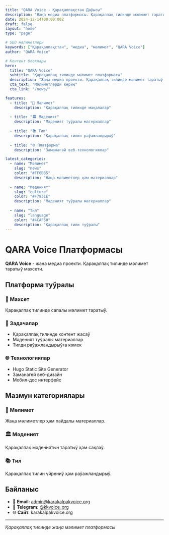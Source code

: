 ```yaml
---
title: "QARA Voice - Қарақалпақстан Даўысы"
description: "Жаңа медиа платформасы. Қарақалпақ тилинде мәлимет таратыў."
date: 2024-12-14T00:00:00Z
draft: false
layout: "home"
type: "page"

# SEO мәлиметлери
keywords: ["Қарақалпақстан", "медиа", "мәлимет", "QARA Voice"]
author: "QARA Voice"

# Контент блоклары
hero:
  title: "QARA Voice"
  subtitle: "Қарақалпақ тилинде мәлимет платформасы"
  description: "Жаңа медиа проекти. Қарақалпақ тилинде мәлимет таратыў махсети."
  cta_text: "Мәлиметлерди көриң"
  cta_link: "/news/"

features:
  - title: "📝 Мәлимет"
    description: "Қарақалпақ тилинде мақалалар"
    
  - title: "🏛️ Мәденият"
    description: "Мәденият туўралы материаллар"
    
  - title: "📚 Тил"
    description: "Қарақалпақ тилин раўажландырыў"
    
  - title: "🌐 Платформа"
    description: "Заманагөй веб-технологиялар"

latest_categories:
  - name: "Мәлимет"
    slug: "news"
    color: "#FF6B35"
    description: "Жаңа мәлиметлер ҳәм материаллар"
  
  - name: "Мәденият"
    slug: "culture" 
    color: "#F7931E"
    description: "Мәденият туўралы материаллар"
  
  - name: "Тил"
    slug: "language"
    color: "#4CAF50"
    description: "Қарақалпақ тили туўралы"
---
```


# QARA Voice Платформасы

**QARA Voice** - жаңа медиа проекти. Қарақалпақ тилинде мәлимет таратыў махсети.

## Платформа туўралы

### 📝 Махсет
Қарақалпақ тилинде сапалы мәлимет таратыў.

### 🎯 Задачалар
- Қарақалпақ тилинде контент жасаў
- Мәденият туўралы материаллар
- Тилди раўажландырыўға көмек

### 🌐 Технологиялар
- Hugo Static Site Generator
- Заманагөй веб-дизайн
- Мобил-дос интерфейс

## Мазмун категориялaры

### 📰 Мәлимет
Жаңа мәлиметлер ҳәм пайдалы материаллар.

### 🏛️ Мәденият  
Қарақалпақ мәдениятын таратыў ҳәм сақлаў.

### 📚 Тил
Қарақалпақ тилин үйрениў ҳәм раўажландырыў.

## Байланыс

- 📧 **Email**: admin@karakalpakvoice.org
- 📱 **Telegram**: [@kkvoice_org](https://t.me/kkvoice_org)
- 🌐 **Сайт**: karakalpakvoice.org

---

*Қарақалпақ тилинде жаңа мәлимет платформасы*
